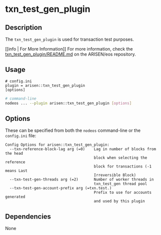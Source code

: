 # txn_test_gen_plugin

## Description

The `txn_test_gen_plugin` is used for transaction test purposes.

[[info | For More Information]]
For more information, check the [txn_test_gen_plugin/README.md](https://github.com/ARISEN/eos/blob/develop/plugins/txn_test_gen_plugin/README.md) on the ARISEN/eos repository.

## Usage

```console
# config.ini
plugin = arisen::txn_test_gen_plugin
[options]
```
```sh
# command-line
nodeos ... --plugin arisen::txn_test_gen_plugin [options]
```

## Options

These can be specified from both the `nodeos` command-line or the `config.ini` file:

```console
Config Options for arisen::txn_test_gen_plugin:
  --txn-reference-block-lag arg (=0)    Lag in number of blocks from the head 
                                        block when selecting the reference 
                                        block for transactions (-1 means Last 
                                        Irreversible Block)
  --txn-test-gen-threads arg (=2)       Number of worker threads in 
                                        txn_test_gen thread pool
  --txn-test-gen-account-prefix arg (=txn.test.)
                                        Prefix to use for accounts generated 
                                        and used by this plugin
```

## Dependencies

None
